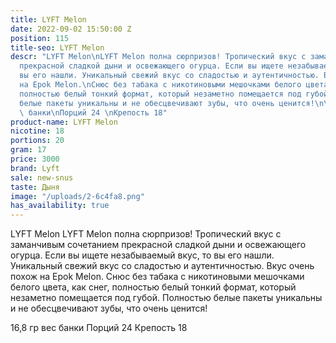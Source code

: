 ```yaml
---
title: LYFT Melon
date: 2022-09-02 15:50:00 Z
position: 115
title-seo: LYFT Melon
descr: "LYFT Melon\nLYFT Melon полна сюрпризов! Тропический вкус с заманчивым сочетанием
  прекрасной сладкой дыни и освежающего огурца. Если вы ищете незабываемый вкус, то
  вы его нашли. Уникальный свежий вкус со сладостью и аутентичностью. Вкус очень похож
  на Epok Melon.\nСнюс без табака с никотиновыми мешочками белого цвета, как снег,
  полностью белый тонкий формат, который незаметно помещается под губой. Полностью
  белые пакеты уникальны и не обесцвечивают зубы, что очень ценится!\n\n16,8 гр вес
  \ банки\nПорций 24 \nКрепость 18"
product-name: LYFT Melon
nicotine: 18
portions: 20
gram: 17
price: 3000
brand: Lyft
sale: new-snus
taste: Дыня
image: "/uploads/2-6c4fa8.png"
has_availability: true
---
```


LYFT Melon
LYFT Melon полна сюрпризов! Тропический вкус с заманчивым сочетанием прекрасной сладкой дыни и освежающего огурца. Если вы ищете незабываемый вкус, то вы его нашли. Уникальный свежий вкус со сладостью и аутентичностью. Вкус очень похож на Epok Melon.
Снюс без табака с никотиновыми мешочками белого цвета, как снег, полностью белый тонкий формат, который незаметно помещается под губой. Полностью белые пакеты уникальны и не обесцвечивают зубы, что очень ценится!

16,8 гр вес  банки
Порций 24 
Крепость 18